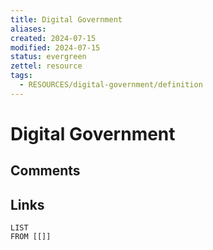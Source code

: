 ```yaml
---
title: Digital Government
aliases: 
created: 2024-07-15
modified: 2024-07-15
status: evergreen
zettel: resource
tags:
  - RESOURCES/digital-government/definition
---
```

# Digital Government
## Comments

## Links
```dataview
LIST 
FROM [[]]
```